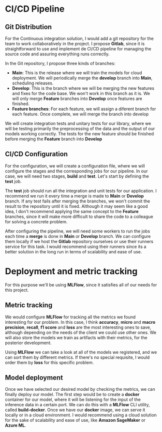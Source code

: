 # CI/CD Pipeline
## Git Distribution
For the Continuous integration solution, I would add a git repository for the team to work collaboratively in the project. I propose **Gitlab**, since it is straightforward to use and implement de CI/CD pipeline for managing the source code and assuring everything runs correctly.

In the Git repository, I propose three kinds of branches:
- **Main**: This is the release where we will train the models for cloud deployment. We will periodically merge the **develop** branch into **Main**, scheduling releases.
- **Develop**: This is the branch where we will be merging the new features and fixes for the code base. We won't work in this branch as it is. We will only merge **Feature** branches into **Develop** once features are finished.
- **Feature branches**: For each feature, we will assign a diferent branch for each feature. Once complete, we will merge the branch into develop

We will create integration tests and unitary tests for our library, where we will be testing primarily the preprocessing of the data and the output of our models working correctly. The tests for the new feature should be finished before merging the **Feature** branch into **Develop**
## CI/CD Configuration
For the configuration, we will create a configuration file, where we will configure the stages and the corresponding jobs for our pipeline. In our case, we will need two stages, **build** and **test**. Let's start by defining the **test** job.

The **test** job should run all the integration and unit tests for our application. I recommend we run it every time a merge is made to **Main** or **Develop** branch. If any test fails after merging the branches, we won't commit the result to the repository until it is fixed. Although it may seem like a good idea, I don't recommend applying the same concept to the **Feature** branches, since it will make more difficult to share the code to a colleague for solving a concrete problem.

After configuring the pipeline, we will need some workers to run the jobs each time a **merge** is done in **Main** or **Develop** branch. We can configure them locally if we host the **Gitlab** repository ourselves or use their runners service for this task. I would recommend using their runners since its a better solution in the long run in terms of scalability and ease of use.

# Deployment and metric tracking
For this purpose we'll be using **MLFlow**, since it satisfies all of our needs for this project.
## Metric tracking
We would configure **MLFlow** for tracking all the metrics we found interesting for our problem. In this case, I think **accuracy**, **micro** and **macro** **precision**, **recall**, **f1 score** and **loss** are the most interesting ones to save, although depending on the needs of the client we could use other ones. We will also store the models we train as artifacts with their metrics, for the posterior development.

Using **MLFlow** we can take a look at all of the models we registered, and we can sort them by different metrics. If there's no special requisite, I would order them by **loss** for this specific problem.
## Model deployment
Once we have selected our desired model by checking the metrics, we can finally deploy our model. The first step would be to create a **docker** container for our model, where it will be listening for the input of the inference data in a certain port. We can do this with a **MLFlow** CLI utility, called **build-docker**. Once we have our **docker** image, we can serve it locally or in a cloud environment. I would recommend using a cloud solution for the sake of scalability and ease of use, like **Amazon SageMaker** or **Azure ML**.
